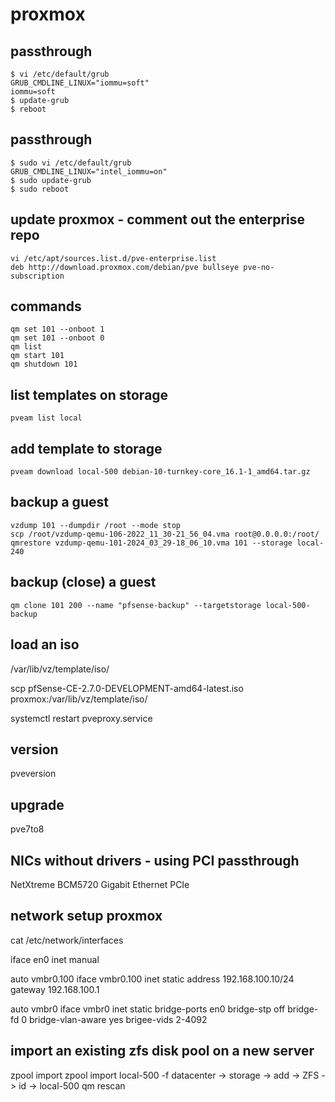 # proxmox

## passthrough
```
$ vi /etc/default/grub
GRUB_CMDLINE_LINUX="iommu=soft"
iommu=soft
$ update-grub
$ reboot
```

## passthrough
```
$ sudo vi /etc/default/grub
GRUB_CMDLINE_LINUX="intel_iommu=on"
$ sudo update-grub
$ sudo reboot
```

## update proxmox - comment out the enterprise repo
```
vi /etc/apt/sources.list.d/pve-enterprise.list
deb http://download.proxmox.com/debian/pve bullseye pve-no-subscription
```


## commands
```
qm set 101 --onboot 1
qm set 101 --onboot 0
qm list
qm start 101
qm shutdown 101
```

## list templates on storage
```
pveam list local
```

## add template to storage
```
pveam download local-500 debian-10-turnkey-core_16.1-1_amd64.tar.gz
```

## backup a guest
```
vzdump 101 --dumpdir /root --mode stop
scp /root/vzdump-qemu-106-2022_11_30-21_56_04.vma root@0.0.0.0:/root/
qmrestore vzdump-qemu-101-2024_03_29-18_06_10.vma 101 --storage local-240
```

## backup (close) a guest
```
qm clone 101 200 --name "pfsense-backup" --targetstorage local-500-backup
```

## load an iso
/var/lib/vz/template/iso/

scp pfSense-CE-2.7.0-DEVELOPMENT-amd64-latest.iso proxmox:/var/lib/vz/template/iso/

systemctl restart pveproxy.service

## version
pveversion

## upgrade
pve7to8

## NICs without drivers - using PCI passthrough
NetXtreme BCM5720 Gigabit Ethernet PCIe

## network setup proxmox
cat /etc/network/interfaces

iface en0 inet manual

auto vmbr0.100
iface vmbr0.100 inet static
  address 192.168.100.10/24
  gateway 192.168.100.1

auto vmbr0
iface vmbr0 inet static
  bridge-ports en0
  bridge-stp off
  bridge-fd 0
  bridge-vlan-aware yes
  brigee-vids 2-4092


## import an existing zfs disk pool on a new server
zpool import
zpool import local-500 -f
datacenter -> storage -> add -> ZFS -> id -> local-500
qm rescan
